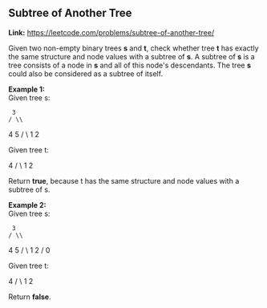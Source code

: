 ## Subtree of Another Tree

**Link:** https://leetcode.com/problems/subtree-of-another-tree/

Given two non-empty binary trees **s** and **t**, check whether tree **t** has exactly the same structure and node values with a subtree of **s**. A subtree of **s** is a tree consists of a node in **s** and all of this node's descendants. The tree **s** could also be considered as a subtree of itself.

**Example 1:**  
Given tree s:

     3
    / \\
   4   5
  / \\
 1   2

Given tree t:

   4 
  / \\
 1   2

Return **true**, because t has the same structure and node values with a subtree of s.

**Example 2:**  
Given tree s:

     3
    / \\
   4   5
  / \\
 1   2
    /
   0

Given tree t:

   4
  / \\
 1   2

Return **false**.